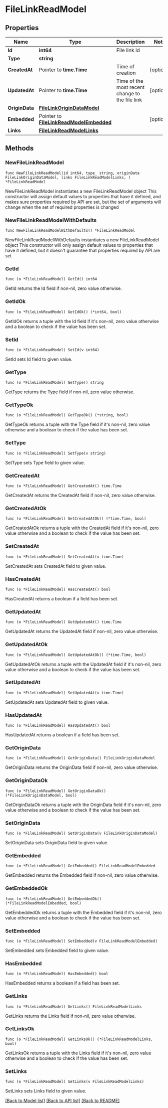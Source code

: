 # FileLinkReadModel

## Properties

Name | Type | Description | Notes
------------ | ------------- | ------------- | -------------
**Id** | **int64** | File link id | 
**Type** | **string** |  | 
**CreatedAt** | Pointer to **time.Time** | Time of creation | [optional] 
**UpdatedAt** | Pointer to **time.Time** | Time of the most recent change to the file link | [optional] 
**OriginData** | [**FileLinkOriginDataModel**](FileLinkOriginDataModel.md) |  | 
**Embedded** | Pointer to [**FileLinkReadModelEmbedded**](FileLinkReadModelEmbedded.md) |  | [optional] 
**Links** | [**FileLinkReadModelLinks**](FileLinkReadModelLinks.md) |  | 

## Methods

### NewFileLinkReadModel

`func NewFileLinkReadModel(id int64, type_ string, originData FileLinkOriginDataModel, links FileLinkReadModelLinks, ) *FileLinkReadModel`

NewFileLinkReadModel instantiates a new FileLinkReadModel object
This constructor will assign default values to properties that have it defined,
and makes sure properties required by API are set, but the set of arguments
will change when the set of required properties is changed

### NewFileLinkReadModelWithDefaults

`func NewFileLinkReadModelWithDefaults() *FileLinkReadModel`

NewFileLinkReadModelWithDefaults instantiates a new FileLinkReadModel object
This constructor will only assign default values to properties that have it defined,
but it doesn't guarantee that properties required by API are set

### GetId

`func (o *FileLinkReadModel) GetId() int64`

GetId returns the Id field if non-nil, zero value otherwise.

### GetIdOk

`func (o *FileLinkReadModel) GetIdOk() (*int64, bool)`

GetIdOk returns a tuple with the Id field if it's non-nil, zero value otherwise
and a boolean to check if the value has been set.

### SetId

`func (o *FileLinkReadModel) SetId(v int64)`

SetId sets Id field to given value.


### GetType

`func (o *FileLinkReadModel) GetType() string`

GetType returns the Type field if non-nil, zero value otherwise.

### GetTypeOk

`func (o *FileLinkReadModel) GetTypeOk() (*string, bool)`

GetTypeOk returns a tuple with the Type field if it's non-nil, zero value otherwise
and a boolean to check if the value has been set.

### SetType

`func (o *FileLinkReadModel) SetType(v string)`

SetType sets Type field to given value.


### GetCreatedAt

`func (o *FileLinkReadModel) GetCreatedAt() time.Time`

GetCreatedAt returns the CreatedAt field if non-nil, zero value otherwise.

### GetCreatedAtOk

`func (o *FileLinkReadModel) GetCreatedAtOk() (*time.Time, bool)`

GetCreatedAtOk returns a tuple with the CreatedAt field if it's non-nil, zero value otherwise
and a boolean to check if the value has been set.

### SetCreatedAt

`func (o *FileLinkReadModel) SetCreatedAt(v time.Time)`

SetCreatedAt sets CreatedAt field to given value.

### HasCreatedAt

`func (o *FileLinkReadModel) HasCreatedAt() bool`

HasCreatedAt returns a boolean if a field has been set.

### GetUpdatedAt

`func (o *FileLinkReadModel) GetUpdatedAt() time.Time`

GetUpdatedAt returns the UpdatedAt field if non-nil, zero value otherwise.

### GetUpdatedAtOk

`func (o *FileLinkReadModel) GetUpdatedAtOk() (*time.Time, bool)`

GetUpdatedAtOk returns a tuple with the UpdatedAt field if it's non-nil, zero value otherwise
and a boolean to check if the value has been set.

### SetUpdatedAt

`func (o *FileLinkReadModel) SetUpdatedAt(v time.Time)`

SetUpdatedAt sets UpdatedAt field to given value.

### HasUpdatedAt

`func (o *FileLinkReadModel) HasUpdatedAt() bool`

HasUpdatedAt returns a boolean if a field has been set.

### GetOriginData

`func (o *FileLinkReadModel) GetOriginData() FileLinkOriginDataModel`

GetOriginData returns the OriginData field if non-nil, zero value otherwise.

### GetOriginDataOk

`func (o *FileLinkReadModel) GetOriginDataOk() (*FileLinkOriginDataModel, bool)`

GetOriginDataOk returns a tuple with the OriginData field if it's non-nil, zero value otherwise
and a boolean to check if the value has been set.

### SetOriginData

`func (o *FileLinkReadModel) SetOriginData(v FileLinkOriginDataModel)`

SetOriginData sets OriginData field to given value.


### GetEmbedded

`func (o *FileLinkReadModel) GetEmbedded() FileLinkReadModelEmbedded`

GetEmbedded returns the Embedded field if non-nil, zero value otherwise.

### GetEmbeddedOk

`func (o *FileLinkReadModel) GetEmbeddedOk() (*FileLinkReadModelEmbedded, bool)`

GetEmbeddedOk returns a tuple with the Embedded field if it's non-nil, zero value otherwise
and a boolean to check if the value has been set.

### SetEmbedded

`func (o *FileLinkReadModel) SetEmbedded(v FileLinkReadModelEmbedded)`

SetEmbedded sets Embedded field to given value.

### HasEmbedded

`func (o *FileLinkReadModel) HasEmbedded() bool`

HasEmbedded returns a boolean if a field has been set.

### GetLinks

`func (o *FileLinkReadModel) GetLinks() FileLinkReadModelLinks`

GetLinks returns the Links field if non-nil, zero value otherwise.

### GetLinksOk

`func (o *FileLinkReadModel) GetLinksOk() (*FileLinkReadModelLinks, bool)`

GetLinksOk returns a tuple with the Links field if it's non-nil, zero value otherwise
and a boolean to check if the value has been set.

### SetLinks

`func (o *FileLinkReadModel) SetLinks(v FileLinkReadModelLinks)`

SetLinks sets Links field to given value.



[[Back to Model list]](../README.md#documentation-for-models) [[Back to API list]](../README.md#documentation-for-api-endpoints) [[Back to README]](../README.md)


